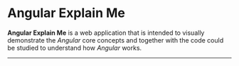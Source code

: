 # Angular Explain Me

**Angular Explain Me** is a web application that is intended to visually demonstrate the *Angular* core concepts and together with the code could be studied to understand how *Angular* works.

---
